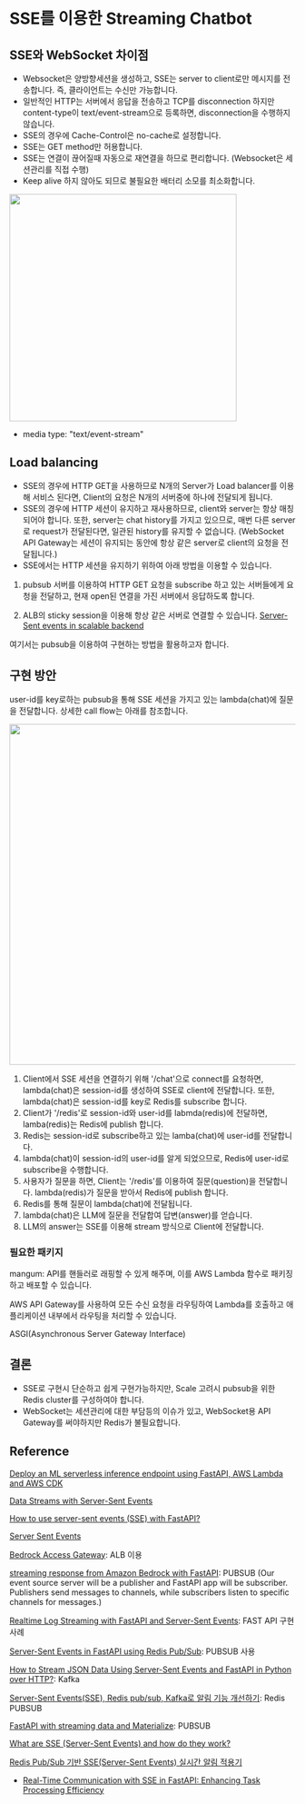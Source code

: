# SSE를 이용한 Streaming Chatbot

## SSE와 WebSocket 차이점

- Websocket은 양방향세션을 생성하고, SSE는 server to client로만 메시지를 전송합니다. 즉, 클라이언트는 수신만 가능합니다.
- 일반적인 HTTP는 서버에서 응답을 전송하고 TCP를 disconnection 하지만 content-type이 text/event-stream으로 등록하면, disconnection을 수행하지 않습니다.
- SSE의 경우에 Cache-Control은 no-cache로 설정합니다.
- SSE는 GET method만 허용합니다.
- SSE는 연결이 끊어질때 자동으로 재연결을 하므로 편리합니다. (Websocket은 세션관리를 직접 수행)
- Keep alive 하지 않아도 되므로 불필요한 배터리 소모를 최소화합니다.

<img src="https://github.com/kyopark2014/streaming-chatbot-using-sse/assets/52392004/f7a2c834-d11c-44ed-9f87-36e8b6afd864" width="400">

- media type: "text/event-stream"

## Load balancing

- SSE의 경우에 HTTP GET을 사용하므로 N개의 Server가 Load balancer를 이용해 서비스 된다면, Client의 요청은 N개의 서버중에 하나에 전달되게 됩니다.
- SSE의 경우에 HTTP 세션이 유지하고 재사용하므로, client와 server는 항상 매칭되어야 합니다. 또한, server는 chat history를 가지고 있으므로, 매번 다른 server로 request가 전달된다면, 일관된 history를 유지할 수 없습니다. (WebSocket API Gateway는 세션이 유지되는 동안에 항상 같은 server로 client의 요청을 전달됩니다.)
- SSE에서는 HTTP 세션을 유지하기 위하여 아래 방법을 이용할 수 있습니다.

1) pubsub 서버를 이용하여 HTTP GET 요청을 subscribe 하고 있는 서버들에게 요청을 전달하고, 현재 open된 연결을 가진 서버에서 응답하도록 합니다.
   
2) ALB의 sticky session을 이용해 항상 같은 서버로 연결할 수 있습니다. [Server-Sent events in scalable backend](https://stackoverflow.com/questions/30458969/server-sent-events-in-scalable-backend)

여기서는 pubsub을 이용하여 구현하는 방법을 활용하고자 합니다. 

## 구현 방안

user-id를 key로하는 pubsub을 통해 SSE 세션을 가지고 있는 lambda(chat)에 질문을 전달합니다. 상세한 call flow는 아래를 참조합니다.

<img src="https://github.com/kyopark2014/streaming-chatbot-using-sse/assets/52392004/ca12a24a-a8c7-4c3c-8a2e-1754d78b666f" width="600">


1) Client에서 SSE 세션을 연결하기 위해 '/chat'으로 connect를 요청하면, lambda(chat)은 session-id를 생성하여 SSE로 client에 전달합니다. 또한, lambda(chat)은 session-id를 key로 Redis를 subscribe 합니다.
2) Client가 '/redis'로 session-id와 user-id를 labmda(redis)에 전달하면, lamba(redis)는 Redis에 publish 합니다.
3) Redis는 session-id로 subscribe하고 있는 lamba(chat)에 user-id를 전달합니다.
4) lambda(chat)이 session-id의 user-id를 알게 되었으므로, Redis에 user-id로 subscribe을 수행합니다.
5) 사용자가 질문을 하면, Client는 '/redis'를 이용하여 질문(question)을 전달합니다. lambda(redis)가 질문을 받아서 Redis에 publish 합니다.
6) Redis를 통해 질문이 lambda(chat)에 전달됩니다.
7) lambda(chat)은 LLM에 질문을 전달합여 답변(answer)를 얻습니다.
8) LLM의 answer는 SSE를 이용해 stream 방식으로 Client에 전달합니다.



### 필요한 패키지

mangum: API를 핸들러로 래핑할 수 있게 해주며, 이를 AWS Lambda 함수로 패키징하고 배포할 수 있습니다. 

AWS API Gateway를 사용하여 모든 수신 요청을 라우팅하여 Lambda를 호출하고 애플리케이션 내부에서 라우팅을 처리할 수 있습니다. 

ASGI(Asynchronous Server Gateway Interface)



## 결론
- SSE로 구현시 단순하고 쉽게 구현가능하지만, Scale 고려시 pubsub을 위한 Redis cluster를 구성하여야 합니다.
- WebSocket는 세션관리에 대한 부담등의 이슈가 있고, WebSocket용 API Gateway를 써야하지만 Redis가 불필요합니다.


## Reference 

[Deploy an ML serverless inference endpoint using FastAPI, AWS Lambda and AWS CDK](https://github.com/aws-samples/lambda-serverless-inference-fastapi/tree/main)

[Data Streams with Server-Sent Events](https://bytewax.io/blog/data-stream-server-sent-events)

[How to use server-sent events (SSE) with FastAPI?](https://devdojo.com/bobbyiliev/how-to-use-server-sent-events-sse-with-fastapi)

[Server Sent Events](https://ko.javascript.info/server-sent-events)

[Bedrock Access Gateway](https://github.com/aws-samples/bedrock-access-gateway): ALB 이용

[streaming response from Amazon Bedrock with FastAPI](https://github.com/awslabs/aws-lambda-web-adapter/tree/main/examples/fastapi-response-streaming): PUBSUB (Our event source server will be a publisher and FastAPI app will be subscriber. Publishers send messages to channels, while subscribers listen to specific channels for messages.)

[Realtime Log Streaming with FastAPI and Server-Sent Events](https://amittallapragada.github.io/docker/fastapi/python/2020/12/23/server-side-events.html): FAST API 구현 사례

[Server-Sent Events in FastAPI using Redis Pub/Sub](https://medium.com/deepdesk/server-sent-events-in-fastapi-using-redis-pub-sub-eba1dbfe8031): PUBSUB 사용

[How to Stream JSON Data Using Server-Sent Events and FastAPI in Python over HTTP?](https://www.workfall.com/learning/blog/how-to-stream-json-data-using-server-sent-events-and-fastapi-in-python-over-http/): Kafka

[Server-Sent Events(SSE), Redis pub/sub, Kafka로 알림 기능 개선하기](https://velog.io/@xogml951/Server-Sent-EventsSSE-Redis-pubsub-Kafka%EB%A1%9C-%EC%95%8C%EB%A6%BC-%EA%B8%B0%EB%8A%A5-%EA%B0%9C%EC%84%A0%ED%95%98%EA%B8%B0): Redis PUBSUB
  
[FastAPI with streaming data and Materialize](https://devdojo.com/bobbyiliev/how-to-use-server-sent-events-sse-with-fastapi): PUBSUB

[What are SSE (Server-Sent Events) and how do they work?](https://bunny.net/academy/http/what-is-sse-server-sent-events-and-how-do-they-work/)

[Redis Pub/Sub 기반 SSE(Server-Sent Events) 실시간 알림 적용기](https://velog.io/@wwlee94/Redis-PubSub-Base-Server-Sent-Event)

- [Real-Time Communication with SSE in FastAPI: Enhancing Task Processing Efficiency](https://princyprakash.medium.com/real-time-communication-with-sse-in-fastapi-enhancing-task-processing-efficiency-bc8ba9b3c29f)
